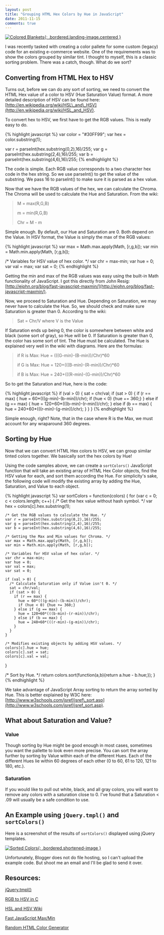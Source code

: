 ```yaml
---
layout: post
title: "Grouping HTML Hex Colors by Hue in JavaScript"
date: 2011-11-15
comments: true
---
```


[![Colored Blankets](/assets/images/posts/colored-blankets.jpg){: .bordered.landing-image.centered }](/assets/images/posts/colored-blankets.jpg)

I was recently tasked with creating a color pallete for some custom (legacy) code for an existing e-commerce website. One of the requirements was to show the colors grouped by similar tint. I thought to myself, this is a classic sorting problem. There was a catch, though.  What do we sort?

## Converting from HTML Hex to HSV

Turns out, before we can do any sort of sorting, we need to convert the HTML Hex value of a color to HSV (Hue Saturation Value) format. A more detailed description of HSV can be found here: [http://en.wikipedia.org/wiki/HSL\_and\_HSV](http://en.wikipedia.org/wiki/HSL_and_HSV).

To convert hex to HSV, we first have to get the RGB values. This is really easy to do.

{% highlight javascript %}
var color = "#30FF99";
var hex = color.substring(1);

var r = parseInt(hex.substring(0,2),16)/255;
var g = parseInt(hex.substring(2,4),16)/255;
var b = parseInt(hex.substring(4,6),16)/255;
{% endhighlight %}

The code is simple. Each RGB value corresponds to a two character hex code in the hex string. So we use parseInt() to get the value of the substring. We pass 16 to parseInt() to make sure it is parsed as a hex value.

Now that we have the RGB values of the hex, we can calculate the Chroma.  The Chroma will be used to calculate the Hue and Saturation. From the wiki:

> M = max(R,G,B)
>
> m = min(R,G,B)
>
> Chr = M - m

 Simple enough. By default, our Hue and Saturation are 0. Both depend on the Value. In HSV format, the Value is simply the max of the RGB values:

{% highlight javascript %}
var max = Math.max.apply(Math, [r,g,b]);
var min = Math.min.apply(Math, [r,g,b]);

/* Variables for HSV value of hex color. */
var chr = max-min;
var hue = 0;
var val = max;
var sat = 0;
{% endhighlight %}

Getting the min and max of the RGB values was easy using the built-in Math functionality of JavaScript. I got this directly from John Resig: [http://ejohn.org/blog/fast-javascript-maxmin/](http://ejohn.org/blog/fast-javascript-maxmin/).

Now, we proceed to Saturation and Hue. Depending on Saturation, we may never have to calculate the Hue. So, we should check and make sure Saturation is greater than 0. According to the wiki:

> Sat = Chr/V where V is the Value

If Saturation ends up being 0, the color is somewhere between white and black (some sort of gray), so Hue will be 0. If Saturation is greater than 0, the color has some sort of tint. The Hue must be calculated. The Hue is explained very well in the wiki with diagrams. Here are the formulas:

> if R is Max: Hue = (((G-min)-(B-min))/Chr)\*60
>
> if G is Max: Hue = 120+(((B-min)-(R-min))/Chr)\*60
>
> if B is Max: Hue = 240+(((R-min)-(G-min))/Chr)\*60

So to get the Saturation and Hue, here is the code:

{% highlight javascript %}
if (val > 0) {
    sat = chr/val;
    if (sat > 0) {
        if (r == max) { 
           hue = 60*(((g-min)-(b-min))/chr);
           if (hue < 0) {hue += 360;}
        } else if (g == max) { 
           hue = 120+60*(((b-min)-(r-min))/chr); 
        } else if (b == max) { 
           hue = 240+60*(((r-min)-(g-min))/chr); 
        }
     } 
}
{% endhighlight %}

Simple enough, right? Note, that in the case where R is the Max, we must account for any wraparound 360 degrees.

## Sorting by Hue

Now that we can convert HTML Hex colors to HSV, we can group similar tinted colors together. We basically sort the hex colors by Hue!

Using the code samples above, we can create a `sortColors()`
JavaScript function that will take an existing array of HTML Hex Color objects, find the HSV value for each, and sort them according the Hue.  For simplicity's sake, the following code will modify the existing array by adding the Hue, Saturation, and Value to each object.

{% highlight javascript %}
var sortColors = function(colors) {
  for (var c = 0; c < colors.length; c++) {
    /* Get the hex value without hash symbol. */
    var hex = colors[c].hex.substring(1);
     
    /* Get the RGB values to calculate the Hue. */
    var r = parseInt(hex.substring(0,2),16)/255;
    var g = parseInt(hex.substring(2,4),16)/255;
    var b = parseInt(hex.substring(4,6),16)/255;
 
    /* Getting the Max and Min values for Chroma. */
    var max = Math.max.apply(Math, [r,g,b]);
    var min = Math.min.apply(Math, [r,g,b]);
 
    /* Variables for HSV value of hex color. */
    var chr = max-min;
    var hue = 0;
    var val = max;
    var sat = 0;
 
    if (val > 0) {
      /* Calculate Saturation only if Value isn't 0. */
      sat = chr/val;
      if (sat > 0) {
        if (r == max) { 
          hue = 60*(((g-min)-(b-min))/chr);
          if (hue < 0) {hue += 360;}
        } else if (g == max) { 
          hue = 120+60*(((b-min)-(r-min))/chr); 
        } else if (b == max) { 
          hue = 240+60*(((r-min)-(g-min))/chr); 
        }
      }
    }
     
    /* Modifies existing objects by adding HSV values. */
    colors[c].hue = hue;
    colors[c].sat = sat;
    colors[c].val = val;
  }
 
  /* Sort by Hue. */
  return colors.sort(function(a,b){return a.hue - b.hue;});
}
{% endhighlight %}

We take advantage of JavaScript Array sorting to return the array sorted by Hue. This is better explained by W3C here: [http://www.w3schools.com/jsref/jsref\_sort.asp](http://www.w3schools.com/jsref/jsref_sort.asp).

## What about Saturation and Value?

### Value
Though sorting by Hue might be good enough in most cases, sometimes you want the pallette to look even more precise. You can sort the array further by sorting by Value within each of the different Hues. Each of the different Hues lie within 60 degrees of each other (0 to 60, 61 to 120, 121 to 180, etc.).

### Saturation
If you would like to pull out white, black, and all gray colors, you will want to remove any colors with a saturation close to 0. I've found that a Saturation \< .09 will usually be a safe condition to use.

## An Example using `jQuery.tmpl()` and `sortColors()`

Here is a screenshot of the results of `sortColors()` displayed using jQuery templates.

[![Sorted Colors](/assets/images/posts/sorted-colors.png){: .bordered.shortened-image }](/assets/images/posts/sorted-colors.png)

Unfortunately, Blogger does not do file hosting, so I can't upload the example code. But shoot me an email and I'll be glad to send it over.

## Resources:
[jQuery.tmpl()](http://api.jquery.com/jquery.tmpl/)

[RGB to HSV in C](http://en.literateprograms.org/RGB_to_HSV_color_space_conversion_(C))

[HSL and HSV Wiki](http://en.wikipedia.org/wiki/HSL_and_HSV)

[Fast JavaScript Max/Min](http://ejohn.org/blog/fast-javascript-maxmin/)

[Random HTML Color Generator](http://www.entrylevelprogrammer.com/color/randomcolor2.php)
